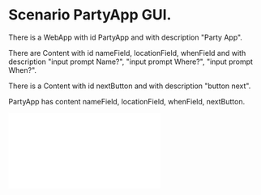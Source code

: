 
# Scenario PartyApp GUI.

There is a WebApp with id PartyApp and with description "Party App".

There are Content with id nameField, locationField, whenField and
                  with description "input prompt Name?", "input prompt Where?", "input prompt When?".

There is a Content with id nextButton and with description "button next".

PartyApp has content nameField, locationField, whenField, nextButton.

![PartyApp](app.html)